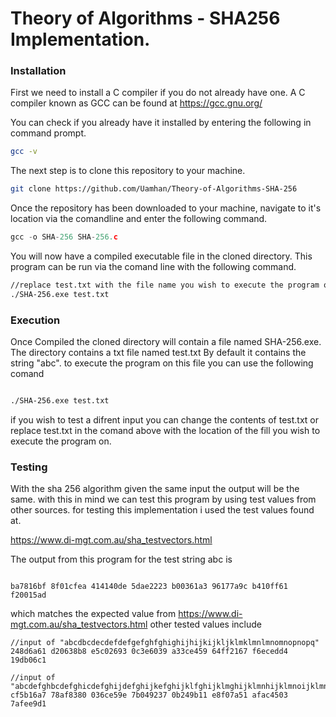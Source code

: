 # Theory of Algorithms -  SHA256 Implementation.

### Installation

First we need to install a C compiler if you do not already have one. A C compiler known as GCC can be found at
https://gcc.gnu.org/

You can check if you already have it installed by entering the following in command prompt.


```sh
gcc -v
```


The next step is to clone this repository to your machine.


```sh
git clone https://github.com/Uamhan/Theory-of-Algorithms-SHA-256
```


Once the repository has been downloaded to your machine, navigate to it's location via the comandline and enter the following command.


```c
gcc -o SHA-256 SHA-256.c
```


You will now have a compiled executable file in the cloned directory. This program can be run via the comand line
with the following command.


```bash
//replace test.txt with the file name you wish to execute the program on.
./SHA-256.exe test.txt
```

### Execution

Once Compiled the cloned directory will contain a file named SHA-256.exe. The directory contains a txt file named test.txt
By default it contains the string "abc". to execute the program on this file you can use the following comand 


```bash

./SHA-256.exe test.txt

```

if you wish to test a difrent input you can change the contents of test.txt or replace test.txt in the comand above with the location of the fill you wish to execute the program on.

### Testing

With the sha 256 algorithm given the same input the output will be the same. with this in mind we can test this program by using test values from other sources. for testing this implementation i used the test values found at.

https://www.di-mgt.com.au/sha_testvectors.html

The output from this program for the test string abc is 

```

ba7816bf 8f01cfea 414140de 5dae2223 b00361a3 96177a9c b410ff61 f20015ad

```

which matches the expected value from https://www.di-mgt.com.au/sha_testvectors.html other tested values include

```
//input of "abcdbcdecdefdefgefghfghighijhijkijkljklmklmnlmnomnopnopq"
248d6a61 d20638b8 e5c02693 0c3e6039 a33ce459 64ff2167 f6ecedd4 19db06c1

```


```
//input of "abcdefghbcdefghicdefghijdefghijkefghijklfghijklmghijklmnhijklmnoijklmnopjklmnopqklmnopqrlmnopqrsmnopqrstnopqrstu"
cf5b16a7 78af8380 036ce59e 7b049237 0b249b11 e8f07a51 afac4503 7afee9d1

```



